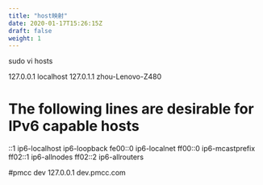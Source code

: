 ```yaml
---
title: "host映射"
date: 2020-01-17T15:26:15Z
draft: false
weight: 1
---
```



sudo vi hosts

127.0.0.1	localhost
127.0.1.1	zhou-Lenovo-Z480

# The following lines are desirable for IPv6 capable hosts
::1     ip6-localhost ip6-loopback
fe00::0 ip6-localnet
ff00::0 ip6-mcastprefix
ff02::1 ip6-allnodes
ff02::2 ip6-allrouters

#pmcc dev
127.0.0.1 dev.pmcc.com
